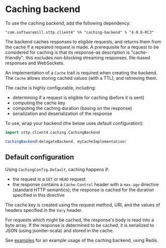 # Caching backend

To use the caching backend, add the following dependency:

```
"com.softwaremill.sttp.client4" %% "caching-backend" % "4.0.0-RC3"
```

The backend caches responses to eligible requests, and returns them from the cache if a repeated request is made. A prerequisite for a request to be considered for caching is that its response-as description is "cache-friendly"; this excludes non-blocking streaming responses, file-based responses and WebSockets.

An implementation of a `Cache` trait is required when creating the backend. The `Cache` allows storing cached values (with a TTL), and retrieving them.

The cache is highly configurable, including:
* determining if a request is eligible for caching (before it is sent)
* computing the cache key
* computing the caching duration (basing on the response)
* serialization and deserialization of the response

To use, wrap your backend (the below uses default configuration):

```scala
import sttp.client4.caching.CachingBackend

CachingBackend(delegateBackend, myCacheImplementation)
```

## Default configuration

Using `CachingConfig.Default`, caching happens if:

* the request is a `GET` or `HEAD` request 
* the response contains a `Cache-Control` header with a `max-age` directive (standard HTTP semantics); the response is cached for the duration specified in this directive

The cache key is created using the request method, URI, and the values of headers specified in the `Vary` header.

For requests which might be cached, the response's body is read into a byte array. If the response is determined to be cached, it is serialized to JSON (using jsoniter-scala) and stored in the cache.

See [examples](../../examples.md) for an example usage of the caching backend, using Redis.
